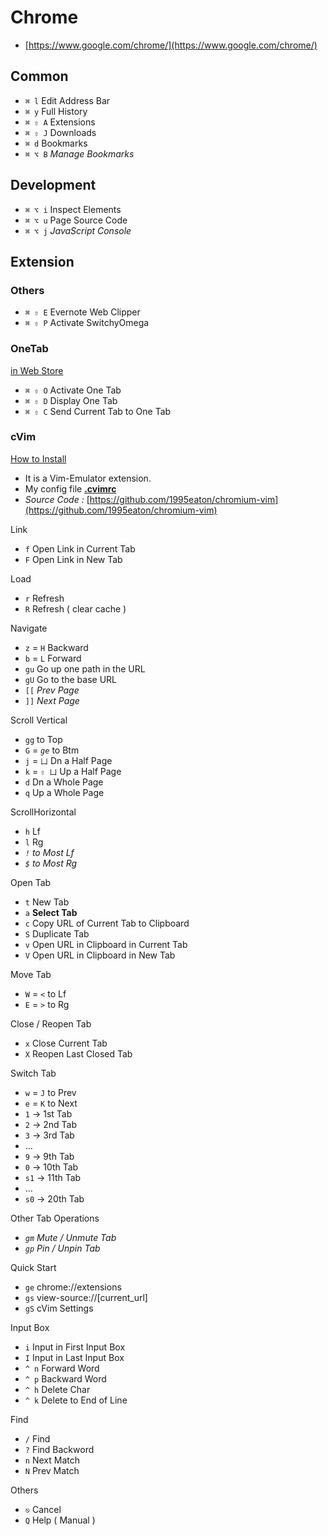 # Chrome

* [https://www.google.com/chrome/](https://www.google.com/chrome/)

## Common

* `⌘ l` Edit Address Bar
* `⌘ y` Full History
* `⌘ ⇧ A` Extensions
* `⌘ ⇧ J` Downloads
* `⌘ d` Bookmarks
* `⌘ ⌥ B` _Manage Bookmarks_

## Development

* `⌘ ⌥ i` Inspect Elements
* `⌘ ⌥ u` Page Source Code
* `⌘ ⌥ j` _JavaScript Console_

## Extension

### Others

* `⌘ ⇧ E` Evernote Web Clipper
* `⌘ ⇧ P` Activate SwitchyOmega

### OneTab

[in Web Store](https://chrome.google.com/webstore/detail/proxy-switchyomega/padekgcemlokbadohgkifijomclgjgif)

* `⌘ ⇧ O` Activate One Tab
* `⌘ ⇧ D` Display One Tab
* `⌘ ⇧ C` Send Current Tab to One Tab

### cVim

[How to Install](https://droidrant.com/using-cvim)

* It is a Vim-Emulator extension.
* My config file [**.cvimrc**](https://github.com/IceHe/macos-home-conf/blob/master/.cvimrc)
* _Source Code :_ [https://github.com/1995eaton/chromium-vim](https://github.com/1995eaton/chromium-vim)

Link

* `f` Open Link in Current Tab
* `F` Open Link in New Tab

Load

* `r` Refresh
* `R` Refresh \( clear cache \)

Navigate

* `z` = `H` Backward
* `b` = `L` Forward
* `gu` Go up one path in the URL
* `gU` Go to the base URL
* `[[` _Prev Page_
* `]]` _Next Page_

Scroll Vertical

* `gg` to Top
* `G` = _`ge`_ to Btm
* `j` = `凵` Dn a Half Page
* `k` = `⇧ 凵` Up a Half Page
* `d` Dn a Whole Page
* `q` Up a Whole Page

ScrollHorizontal

* `h` Lf
* `l` Rg
* _`!` to Most Lf_
* _`$` to Most Rg_

Open Tab

* `t` New Tab
* `a` **Select Tab**
* `c` Copy URL of Current Tab to Clipboard
* `S` Duplicate Tab
* `v` Open URL in Clipboard in Current Tab
* `V` Open URL in Clipboard in New Tab

Move Tab

* `W` = `<` to Lf
* `E` = `>` to Rg

Close / Reopen Tab

* `x` Close Current Tab
* `X` Reopen Last Closed Tab

Switch Tab

* `w` = `J` to Prev
* `e` = `K` to Next
* `1` → 1st Tab
* `2` → 2nd Tab
* `3` → 3rd Tab
* …
* `9` → 9th Tab
* `0` → 10th Tab
* `s1` → 11th Tab
* …
* `s0` → 20th Tab

Other Tab Operations

* _`gm` Mute / Unmute Tab_
* _`gp` Pin / Unpin Tab_

Quick Start

* `ge` chrome://extensions
* `gs` view-source://\[current\_url\]
* `gS` cVim Settings

Input Box

* `i` Input in First Input Box
* `I` Input in Last Input Box
* `^ n` Forward Word
* `^ p` Backward Word
* `^ h` Delete Char
* `^ k` Delete to End of Line

Find

* `/` Find
* `?` Find Backword
* `n` Next Match
* `N` Prev Match

Others

* `⎋` Cancel
* `Q` Help \( Manual \)

